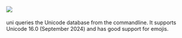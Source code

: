 # [![](https://img.shields.io/chocolatey/v/uni.svg?color=red&label=uni)](https://chocolatey.org/packages/uni)

uni queries the Unicode database from the commandline. It supports Unicode 16.0 (September 2024) and has good support for emojis.
